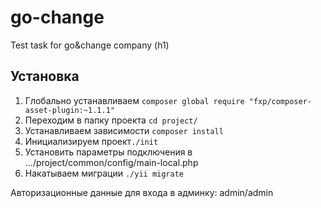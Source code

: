 # go-change
Test task for go&amp;change company (h1)

## Установка
1. Глобально устанавливаем `composer global require "fxp/composer-asset-plugin:~1.1.1"`
2. Переходим в папку проекта `cd project/`
3. Устанавливаем зависимости `composer install`
4. Инициализируем проект`./init`
5. Установить параметры подключения в .../project/common/config/main-local.php
6. Накатываем миграции `./yii migrate`

Авторизационные данные для входа в админку: admin/admin
